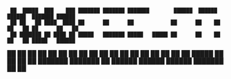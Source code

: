 


     ██  █████  ███    ███ ███████ ███████ ███████        ██████  ██████  ██████  ███████ ██████  
     ██ ██   ██ ████  ████ ██      ██      ██            ██      ██    ██ ██   ██ ██      ██   ██ 
     ██ ███████ ██ ████ ██ █████   ███████ █████   █████ ██      ██    ██ ██   ██ █████   ██████  
██   ██ ██   ██ ██  ██  ██ ██           ██ ██            ██      ██    ██ ██   ██ ██      ██   ██ 
 █████  ██   ██ ██      ██ ███████ ███████ ██             ██████  ██████  ██████  ███████ ██   ██ 
                                                                                                  
                                                                                                  



<!---
jamesf-coder/jamesf-coder is a ✨ special ✨ repository because its `README.md` (this file) appears on your GitHub profile.
You can click the Preview link to take a look at your changes.
--->
